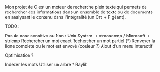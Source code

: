 Mon projet de C est un moteur de recherche plein texte qui permets de rechercher des informations dans un ensemble de texte ou de documents en analysant le contenu dans l'intégralité (un Crtl + F géant).


TODO : 

Pas de case sensitive ou Non : Unix System -> strcasecmp / Microsoft -> stricmp 
Rechercher un mot exact
Rechercher un mot partiel (*)
Renvoyer la ligne complète ou le mot est envoyé (couleur ?)
Ajout d'un menu interactif

Optimisation  ? 

Indexer les mots
Utiliser un arbre ?
Raylib